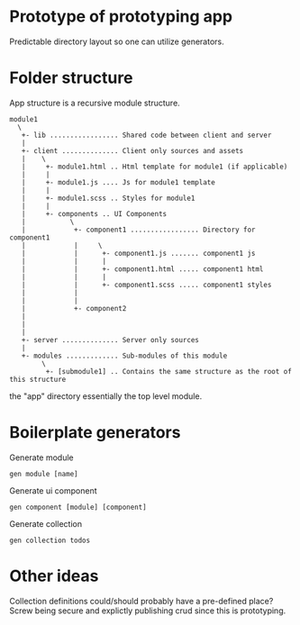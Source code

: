 Prototype of prototyping app
======

Predictable directory layout so one can utilize generators.


Folder structure
=====
App structure is a recursive module structure.

```
module1
  \
   +- lib ................. Shared code between client and server
   |
   +- client .............. Client only sources and assets
   |    \
   |     +- module1.html .. Html template for module1 (if applicable)
   |     |
   |     +- module1.js .... Js for module1 template
   |     |
   |     +- module1.scss .. Styles for module1
   |     |
   |     +- components .. UI Components
   |           \
   |            +- component1 ................. Directory for component1
   |            |     \
   |            |      +- component1.js ....... component1 js
   |            |      |
   |            |      +- component1.html ..... component1 html
   |            |      |
   |            |      +- component1.scss ..... component1 styles
   |            |
   |            |       
   |            +- component2 
   |                  
   |
   |
   +- server .............. Server only sources
   |
   +- modules ............. Sub-modules of this module
        \
         +- [submodule1] .. Contains the same structure as the root of this structure

```

the "app" directory essentially the top level module.


Boilerplate generators
======

Generate module
```
gen module [name]
```

Generate ui component
```
gen component [module] [component]
```

Generate collection 
```
gen collection todos
```

Other ideas
======
Collection definitions could/should probably have a pre-defined place?
Screw being secure and explictly publishing crud since this is prototyping.

